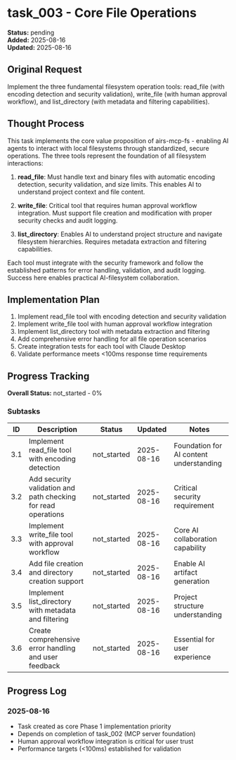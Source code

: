 # task_003 - Core File Operations

**Status:** pending  
**Added:** 2025-08-16  
**Updated:** 2025-08-16

## Original Request
Implement the three fundamental filesystem operation tools: read_file (with encoding detection and security validation), write_file (with human approval workflow), and list_directory (with metadata and filtering capabilities).

## Thought Process
This task implements the core value proposition of airs-mcp-fs - enabling AI agents to interact with local filesystems through standardized, secure operations. The three tools represent the foundation of all filesystem interactions:

1. **read_file**: Must handle text and binary files with automatic encoding detection, security validation, and size limits. This enables AI to understand project context and file content.

2. **write_file**: Critical tool that requires human approval workflow integration. Must support file creation and modification with proper security checks and audit logging.

3. **list_directory**: Enables AI to understand project structure and navigate filesystem hierarchies. Requires metadata extraction and filtering capabilities.

Each tool must integrate with the security framework and follow the established patterns for error handling, validation, and audit logging. Success here enables practical AI-filesystem collaboration.

## Implementation Plan
1. Implement read_file tool with encoding detection and security validation
2. Implement write_file tool with human approval workflow integration
3. Implement list_directory tool with metadata extraction and filtering
4. Add comprehensive error handling for all file operation scenarios
5. Create integration tests for each tool with Claude Desktop
6. Validate performance meets <100ms response time requirements

## Progress Tracking

**Overall Status:** not_started - 0%

### Subtasks
| ID | Description | Status | Updated | Notes |
|----|-------------|--------|---------|-------|
| 3.1 | Implement read_file tool with encoding detection | not_started | 2025-08-16 | Foundation for AI content understanding |
| 3.2 | Add security validation and path checking for read operations | not_started | 2025-08-16 | Critical security requirement |
| 3.3 | Implement write_file tool with approval workflow | not_started | 2025-08-16 | Core AI collaboration capability |
| 3.4 | Add file creation and directory creation support | not_started | 2025-08-16 | Enable AI artifact generation |
| 3.5 | Implement list_directory with metadata and filtering | not_started | 2025-08-16 | Project structure understanding |
| 3.6 | Create comprehensive error handling and user feedback | not_started | 2025-08-16 | Essential for user experience |

## Progress Log
### 2025-08-16
- Task created as core Phase 1 implementation priority
- Depends on completion of task_002 (MCP server foundation)
- Human approval workflow integration is critical for user trust
- Performance targets (<100ms) established for validation
